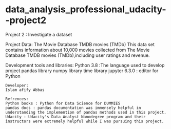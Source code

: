 # data_analysis_professional_udacity--project2
Project 2 : Investigate a dataset

Project Data:
The Movie Database TMDB movies (TMDb)
This data set contains information about 10,000 movies collected from The Movie Database TMDB movies
(TMDb),including user ratings and revenue.


Development tools and libraries: 
	Python 3.8 :The language used to develop project
	pandas library
	numpy library
	time library
        jupyter 6.3.0 : editor for Python

	Developer:
	Islam afify Abbas  
	
	Refrences:
	Python books : Python for Data Science for DUMMIES
	pandas docs : pandas documentation was immensely helpful in understanding the implemention of pandas methods used in this project.
	Udacity : Udacity's Data Analyst Nanodegree program and their instructors were extremely helpful while I was pursuing this project.
